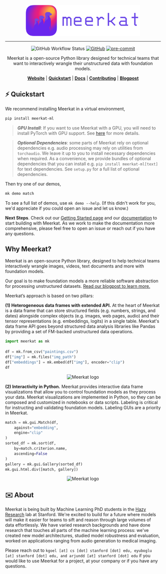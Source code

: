<div align="center">
    <img src="docs/assets/meerkat_banner.png" height=100 alt="Meerkat logo"/>

---

![GitHub Workflow Status](https://github.com/HazyResearch/meerkat/actions/workflows/.github/workflows/ci.yml/badge.svg)
[![GitHub](https://img.shields.io/github/license/HazyResearch/meerkat)](https://img.shields.io/github/license/HazyResearch/meerkat)
[![pre-commit](https://img.shields.io/badge/pre--commit-enabled-brightgreen?logo=pre-commit&logoColor=white)](https://github.com/pre-commit/pre-commit)


Meerkat is a open-source Python library designed for technical teams that want to interactively wrangle their unstructured data with foundation models.

[**Website**](http://meerkat.wiki)
| [**Quickstart**](http://meerkat.wiki/docs/start/quickstart-df.html)
| [**Docs**](http://meerkat.wiki/docs/index.html)
| [**Contributing**](CONTRIBUTING.md)
| [**Blogpost**](https://hazyresearch.stanford.edu/blog/2023-03-01-meerkat)

</div>

## ⚡️ Quickstart

We recommend installing Meerkat in a virtual environment,

```bash
pip install meerkat-ml
```

> **_GPU Install_**: If you want to use Meerkat with a GPU, you will need to install PyTorch with GPU support. See [here](https://pytorch.org/get-started/locally/) for more details.

<!-- ```bash
pip install "meerkat-ml @ git+https://github.com/robustness-gym/meerkat@clever-dev"
```  -->

> **_Optional Dependencies_**: some parts of Meerkat rely on optional dependencies e.g. audio processing may rely on utilities from `torchaudio`. We leave it up to you to install necessary dependencies when required. As a convenience, we provide bundles of optional dependencies that you can install e.g. `pip install meerkat-ml[text]` for text dependencies. See `setup.py` for a full list of optional dependencies.

Then try one of our demos,

```bash
mk demo match
```

To see a full list of demos, use `mk demo --help`. (If this didn't work for you, we'd appreciate if you could open an issue and let us know.)

**Next Steps**.
Check out our [Getting Started page](https://meerkat.readthedocs.io/en/dev/guide/guide.html) and our [documentation](https://meerkat.readthedocs.io/en/dev/guide/guide.html) to start building with Meerkat. As we work to make the documentation more comprehensive, please feel free to open an issue or reach out if you have any questions.

## Why Meerkat?

<p class="mt-4 text-gray-600 dark:text-gray-400">
    Meerkat is an open-source Python library, designed to help
    technical teams interactively wrangle images, videos, text
    documents and more with foundation models.
</p>
<p class="mt-4 text-gray-600 dark:text-gray-400 md:mb-8">
    Our goal is to make foundation models a more reliable
    software abstraction for processing unstructured datasets.
    <a href="{base}/blog"
        ><span class="text-violet-600"
            >Read our blogpost to learn more.</span
        ></a
    >
</p>

Meerkat’s approach is based on two pillars:

**(1) Heterogeneous data frames with extended API.** At the heart of Meerkat is a data frame that can store structured fields (e.g. numbers, strings, and dates) alongside complex objects (e.g. images, web pages, audio) and their tensor representations (e.g. embeddings, logits) in a single table. Meerkat's data frame API goes beyond structured data analysis libraries like Pandas by providing a set of FM-backed unstructured data operations.
```python
import meerkat as mk 

df = mk.from_csv("paintings.csv")
df["img"] = mk.files("img_path")
df["embeddings"] = mk.embed(df["img"], encoder="clip")
df
```
<div align="center">

<img src="website/static/dataframe-demo.gif" height=400 alt="Meerkat logo"/>
</div>

**(2) Interactivity in Python.** Meerkat provides interactive data frame visualizations that allow you to control foundation models as they process your data.
Meerkat visualizations are implemented in Python, so they can be composed and customized in notebooks or data scripts.
Labeling is critical for instructing and validating foundation models. Labeling GUIs are a priority in Meerkat.

```python
match = mk.gui.Match(df, 
	against="embedding", 
	engine="clip"
)
sorted_df = mk.sort(df, 
	by=match.criterion.name, 
	ascending=False
)
gallery = mk.gui.Gallery(sorted_df)
mk.gui.html.div([match, gallery])
```
<div align="center">
<img src="website/static/interact-demo.gif" height=400 alt="Meerkat logo"/>
</div>

## ✉️ About

Meerkat is being built by Machine Learning PhD students in the [Hazy Research](https://hazyresearch.stanford.edu) lab at Stanford. We're excited to build for a future where models will make it easier for teams to sift and reason through large volumes of data effortlessly. We have varied research backgrounds and have done research that touches all parts of the machine learning process: we've created new model architectures, studied model robustness and evaluation, worked on applications ranging from audio generation to medical imaging.

Please reach out to `kgoel [at] cs [dot] stanford [dot] edu, eyuboglu [at] stanford [dot] edu, and arjundd [at] stanford [dot] edu` if you would like to use Meerkat for a project, at your company or if you have any questions.
